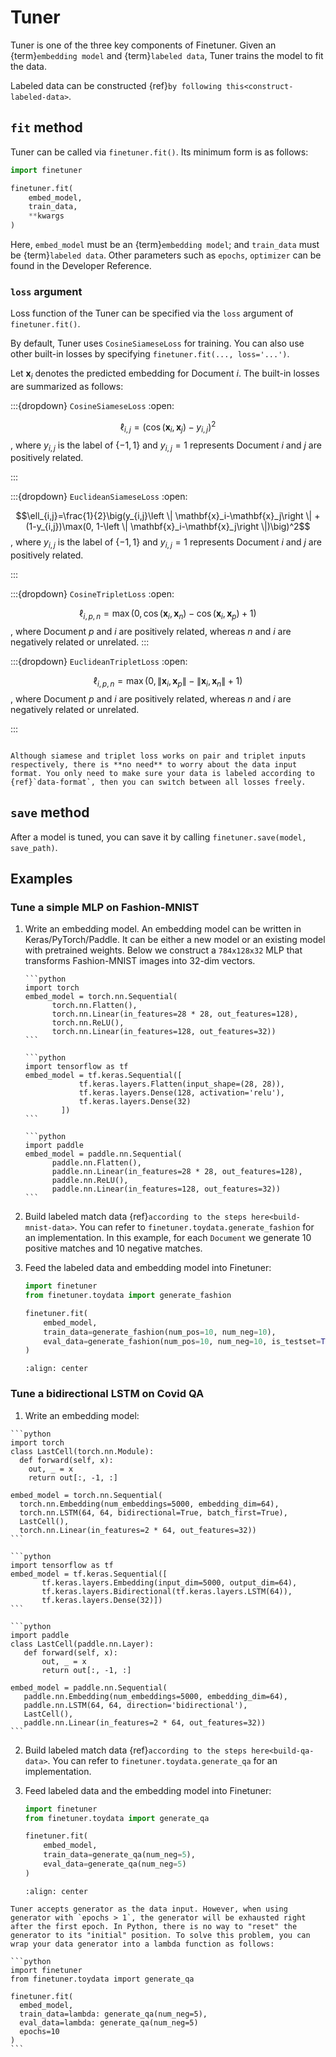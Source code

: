 # Tuner

Tuner is one of the three key components of Finetuner. Given an {term}`embedding model` and {term}`labeled data`, Tuner
trains the model to fit the data.

Labeled data can be constructed {ref}`by following this<construct-labeled-data>`.

## `fit` method

Tuner can be called via `finetuner.fit()`. Its minimum form is as follows:

```python
import finetuner

finetuner.fit(
    embed_model,
    train_data,
    **kwargs   
)
```

Here, `embed_model` must be an {term}`embedding model`; and `train_data` must be {term}`labeled data`. Other parameters such as `epochs`, `optimizer` can be found in the Developer Reference.

### `loss` argument

Loss function of the Tuner can be specified via the `loss` argument of `finetuner.fit()`.

By default, Tuner uses `CosineSiameseLoss` for training. You can also use other built-in losses by specifying `finetuner.fit(..., loss='...')`.

Let $\mathbf{x}_i$ denotes the predicted embedding for Document $i$. The built-in losses are summarized as follows:

:::{dropdown} `CosineSiameseLoss`
:open:


$$\ell_{i,j} = \big(\cos(\mathbf{x}_i, \mathbf{x}_j) - y_{i,j}\big)^2$$, where $y_{i,j}$ is the label of $\{-1, 1\}$ and $y_{i,j}=1$ represents Document $i$ and $j$ are positively related.

:::
 
:::{dropdown} `EuclideanSiameseLoss`
:open:

$$\ell_{i,j}=\frac{1}{2}\big(y_{i,j}\left \|  \mathbf{x}_i-\mathbf{x}_j\right \| + (1-y_{i,j})\max(0, 1-\left \|  \mathbf{x}_i-\mathbf{x}_j\right \|)\big)^2$$, where $y_{i,j}$ is the label of $\{-1, 1\}$ and $y_{i,j}=1$ represents Document $i$ and $j$ are positively related.

:::

:::{dropdown} `CosineTripletLoss`
:open:

$$\ell_{i, p, n}=\max(0, \cos(\mathbf{x}_i, \mathbf{x}_n)-\cos(\mathbf{x}_i, \mathbf{x}_p)+1)$$, where Document $p$ and $i$ are positively related, whereas $n$ and $i$ are negatively related or unrelated. 
:::

:::{dropdown} `EuclideanTripletLoss`
:open:

$$\ell_{i, p, n}=\max(0, \left \|\mathbf{x}_i, \mathbf{x}_p \right \|-\left \|\mathbf{x}_i, \mathbf{x}_n \right \|+1)$$, where Document $p$ and $i$ are positively related, whereas $n$ and $i$ are negatively related or unrelated. 

:::

```{tip}

Although siamese and triplet loss works on pair and triplet inputs respectively, there is **no need** to worry about the data input format. You only need to make sure your data is labeled according to {ref}`data-format`, then you can switch between all losses freely.

```

## `save` method

After a model is tuned, you can save it by calling `finetuner.save(model, save_path)`.


## Examples

### Tune a simple MLP on Fashion-MNIST

1. Write an embedding model. An embedding model can be written in Keras/PyTorch/Paddle. It can be either a new model or
   an existing model with pretrained weights. Below we construct a `784x128x32` MLP that transforms Fashion-MNIST images
   into 32-dim vectors.

    ````{tab} PyTorch
    ```python
    import torch
    embed_model = torch.nn.Sequential(
          torch.nn.Flatten(),
          torch.nn.Linear(in_features=28 * 28, out_features=128),
          torch.nn.ReLU(),
          torch.nn.Linear(in_features=128, out_features=32))
    ```
   
    ````
    ````{tab} Keras
    ```python
    import tensorflow as tf
    embed_model = tf.keras.Sequential([
                tf.keras.layers.Flatten(input_shape=(28, 28)),
                tf.keras.layers.Dense(128, activation='relu'),
                tf.keras.layers.Dense(32)
            ])
    ```
    ````
    ````{tab} Paddle
    ```python
    import paddle
    embed_model = paddle.nn.Sequential(
          paddle.nn.Flatten(),
          paddle.nn.Linear(in_features=28 * 28, out_features=128),
          paddle.nn.ReLU(),
          paddle.nn.Linear(in_features=128, out_features=32))
    ```
   
    ````

2. Build labeled match data {ref}`according to the steps here<build-mnist-data>`. You can refer
   to `finetuner.toydata.generate_fashion` for an implementation. In this example, for each `Document` we generate 10 positive matches and 10 negative matches.

3. Feed the labeled data and embedding model into Finetuner:
    ```python
    import finetuner
    from finetuner.toydata import generate_fashion

    finetuner.fit(
        embed_model,
        train_data=generate_fashion(num_pos=10, num_neg=10),
        eval_data=generate_fashion(num_pos=10, num_neg=10, is_testset=True)
    )
    ```


   ```{figure} mlp.png
   :align: center
   ```

### Tune a bidirectional LSTM on Covid QA

1. Write an embedding model:

  ````{tab} PyTorch
  ```python
  import torch
  class LastCell(torch.nn.Module):
    def forward(self, x):
      out, _ = x
      return out[:, -1, :]

  embed_model = torch.nn.Sequential(
    torch.nn.Embedding(num_embeddings=5000, embedding_dim=64),
    torch.nn.LSTM(64, 64, bidirectional=True, batch_first=True),
    LastCell(),
    torch.nn.Linear(in_features=2 * 64, out_features=32))
  ```
  ````

  ````{tab} Keras
  ```python
  import tensorflow as tf
  embed_model = tf.keras.Sequential([
         tf.keras.layers.Embedding(input_dim=5000, output_dim=64),
         tf.keras.layers.Bidirectional(tf.keras.layers.LSTM(64)),
         tf.keras.layers.Dense(32)])
  ```
  ````

  ````{tab} Paddle
  ```python
  import paddle
  class LastCell(paddle.nn.Layer):
     def forward(self, x):
         out, _ = x
         return out[:, -1, :]

  embed_model = paddle.nn.Sequential(
     paddle.nn.Embedding(num_embeddings=5000, embedding_dim=64),
     paddle.nn.LSTM(64, 64, direction='bidirectional'),
     LastCell(),
     paddle.nn.Linear(in_features=2 * 64, out_features=32))
  ```
  ````

2. Build labeled match data {ref}`according to the steps here<build-qa-data>`. You can refer
   to `finetuner.toydata.generate_qa` for an implementation.

3. Feed labeled data and the embedding model into Finetuner:

    ```python
    import finetuner
    from finetuner.toydata import generate_qa

    finetuner.fit(
        embed_model,
        train_data=generate_qa(num_neg=5),
        eval_data=generate_qa(num_neg=5)
    )
    ```

   ```{figure} lstm.png
   :align: center
   ```

````{caution}
Tuner accepts generator as the data input. However, when using generator with `epochs > 1`, the generator will be exhausted right after the first epoch. In Python, there is no way to "reset" the generator to its "initial" position. To solve this problem, you can wrap your data generator into a lambda function as follows:

```python
import finetuner
from finetuner.toydata import generate_qa

finetuner.fit(
  embed_model,
  train_data=lambda: generate_qa(num_neg=5),
  eval_data=lambda: generate_qa(num_neg=5)
  epochs=10
)
```

````
